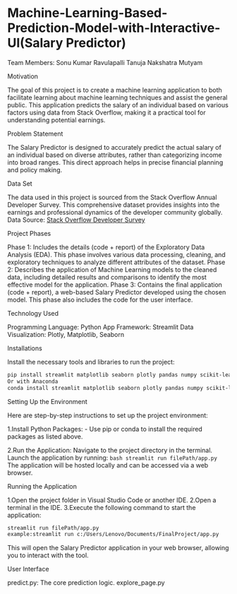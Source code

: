 # Machine-Learning-Based-Prediction-Model-with-Interactive-UI(Salary Predictor)
Team Members:
Sonu Kumar
Ravulapalli Tanuja
Nakshatra Mutyam



Motivation

The goal of this project is to create a machine learning application to both facilitate learning about machine learning techniques and assist the general public. This application predicts the salary of an individual based on various factors using data from Stack Overflow, making it a practical tool for understanding potential earnings.

Problem Statement

The Salary Predictor is designed to accurately predict the actual salary of an individual based on diverse attributes, rather than categorizing income into broad ranges. This direct approach helps in precise financial planning and policy making.

Data Set

The data used in this project is sourced from the Stack Overflow Annual Developer Survey. This comprehensive dataset provides insights into the earnings and professional dynamics of the developer community globally.
Data Source: [Stack Overflow Developer Survey](https://survey.stackoverflow.co/)

Project Phases

Phase 1: Includes the details (code + report) of the Exploratory Data Analysis (EDA). This phase involves various data processing, cleaning, and exploratory techniques to analyze different attributes of the dataset.
Phase 2: Describes the application of Machine Learning models to the cleaned data, including detailed results and comparisons to identify the most effective model for the application.
Phase 3: Contains the final application (code + report), a web-based Salary Predictor developed using the chosen model. This phase also includes the code for the user interface.

Technology Used

Programming Language: Python
App Framework: Streamlit
Data Visualization: Plotly, Matplotlib, Seaborn

Installations

Install the necessary tools and libraries to run the project:

```bash
pip install streamlit matplotlib seaborn plotly pandas numpy scikit-learn
Or with Anaconda
conda install streamlit matplotlib seaborn plotly pandas numpy scikit-learn
```

Setting Up the Environment

Here are step-by-step instructions to set up the project environment:

1.Install Python Packages:
    - Use pip or conda to install the required packages as listed above.

2.Run the Application:
    Navigate to the project directory in the terminal.
    Launch the application by running:
      ```bash
      streamlit run filePath/app.py
      ```
    The application will be hosted locally and can be accessed via a web browser.

Running the Application

1.Open the project folder in Visual Studio Code or another IDE.
2.Open a terminal in the IDE.
3.Execute the following command to start the application:
   ```bash
   streamlit run filePath/app.py
   example:streamlit run c:/Users/Lenovo/Documents/FinalProject/app.py
   ```
   This will open the Salary Predictor application in your web browser, allowing you to interact with the tool.

User Interface

predict.py: The core prediction logic.
explore_page.py

